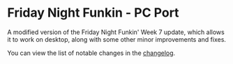 # Friday Night Funkin - PC Port

A modified version of the Friday Night Funkin' Week 7 update, which allows it to work on desktop, along with some other minor improvements and fixes.

You can view the list of notable changes in the [changelog](CHANGELOG.md).
